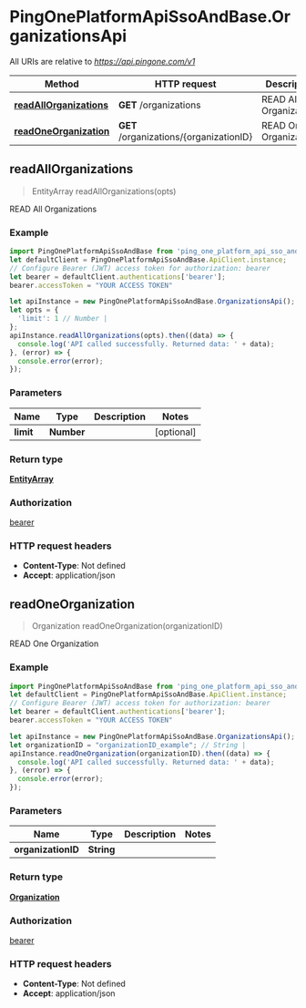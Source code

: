 # PingOnePlatformApiSsoAndBase.OrganizationsApi

All URIs are relative to *https://api.pingone.com/v1*

Method | HTTP request | Description
------------- | ------------- | -------------
[**readAllOrganizations**](OrganizationsApi.md#readAllOrganizations) | **GET** /organizations | READ All Organizations
[**readOneOrganization**](OrganizationsApi.md#readOneOrganization) | **GET** /organizations/{organizationID} | READ One Organization



## readAllOrganizations

> EntityArray readAllOrganizations(opts)

READ All Organizations

### Example

```javascript
import PingOnePlatformApiSsoAndBase from 'ping_one_platform_api_sso_and_base';
let defaultClient = PingOnePlatformApiSsoAndBase.ApiClient.instance;
// Configure Bearer (JWT) access token for authorization: bearer
let bearer = defaultClient.authentications['bearer'];
bearer.accessToken = "YOUR ACCESS TOKEN"

let apiInstance = new PingOnePlatformApiSsoAndBase.OrganizationsApi();
let opts = {
  'limit': 1 // Number | 
};
apiInstance.readAllOrganizations(opts).then((data) => {
  console.log('API called successfully. Returned data: ' + data);
}, (error) => {
  console.error(error);
});

```

### Parameters


Name | Type | Description  | Notes
------------- | ------------- | ------------- | -------------
 **limit** | **Number**|  | [optional] 

### Return type

[**EntityArray**](EntityArray.md)

### Authorization

[bearer](../README.md#bearer)

### HTTP request headers

- **Content-Type**: Not defined
- **Accept**: application/json


## readOneOrganization

> Organization readOneOrganization(organizationID)

READ One Organization

### Example

```javascript
import PingOnePlatformApiSsoAndBase from 'ping_one_platform_api_sso_and_base';
let defaultClient = PingOnePlatformApiSsoAndBase.ApiClient.instance;
// Configure Bearer (JWT) access token for authorization: bearer
let bearer = defaultClient.authentications['bearer'];
bearer.accessToken = "YOUR ACCESS TOKEN"

let apiInstance = new PingOnePlatformApiSsoAndBase.OrganizationsApi();
let organizationID = "organizationID_example"; // String | 
apiInstance.readOneOrganization(organizationID).then((data) => {
  console.log('API called successfully. Returned data: ' + data);
}, (error) => {
  console.error(error);
});

```

### Parameters


Name | Type | Description  | Notes
------------- | ------------- | ------------- | -------------
 **organizationID** | **String**|  | 

### Return type

[**Organization**](Organization.md)

### Authorization

[bearer](../README.md#bearer)

### HTTP request headers

- **Content-Type**: Not defined
- **Accept**: application/json

